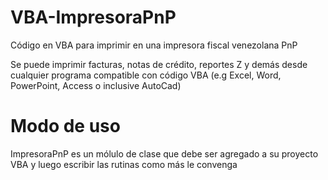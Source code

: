 # VBA-ImpresoraPnP
Código en VBA para imprimir en una impresora fiscal venezolana PnP

Se puede imprimir facturas, notas de crédito, reportes Z y demás desde cualquier programa compatible con código VBA (e.g Excel, Word, PowerPoint, Access o inclusive AutoCad)

# Modo de uso
ImpresoraPnP es un mólulo de clase que debe ser agregado a su proyecto VBA y luego escribir las rutinas como más le convenga
